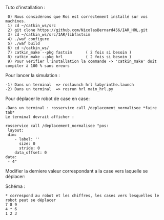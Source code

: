 Tuto d'installation :
	 
	 0) Nous considérons que Ros est correctement installé sur vos machines.
	 1) cd ~/catkin_ws/src
	 2) git clone https://github.com/NicolasBernard456/IAR_HRL.git
 	 3) cd ~/catkin_ws/src/IAR/libfastsim
	 4) ./waf configure
	 5) ./waf build
	 6) cd ~/catkin_ws/
	 7) catkin_make --pkg fastsim      ( 2 fois si besoin ) 
	 8) catkin_make --pkg hrl          ( 2 fois si besoin ) 
	 9) Pour verifier l'installation la commande -> 'catkin_make' doit compiler à 100 % sans ereurs

Pour lancer la simulation : 

	-1) Dans un terminal  => roslaunch hrl labyrinthe.launch
	-2) Dans un terminal  => rosrun hrl main_hrl.py 
Pour déplacer le robot de case en case:

	-Dans un terminal : rosservice call /deplacement_normalisee *faire tab*
	Le terminal devrait afficher :
	
	rosservice call /deplacement_normalisee "pos:
 	 layout:
   	 dim:
    	- label: ''
    	  size: 0
    	  stride: 0
    	data_offset: 0
  	data:
 	 - 4"
  
  
  Modifier la derniere valeur correspondant a la case vers laquelle se déplacer:
  
  Schéma :
  
 	* correspond au robot et les chiffres, les cases vers lesquelles le robot peut se déplacer
 	7 8 9
	4 * 6
  	1 2 3
  
